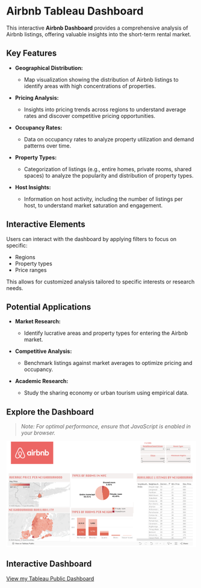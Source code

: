 # Airbnb Tableau Dashboard 

This interactive **Airbnb Dashboard** provides a comprehensive analysis of Airbnb listings, offering valuable insights into the short-term rental market.

## Key Features
- **Geographical Distribution:** 
  - Map visualization showing the distribution of Airbnb listings to identify areas with high concentrations of properties.
  
- **Pricing Analysis:** 
  - Insights into pricing trends across regions to understand average rates and discover competitive pricing opportunities.

- **Occupancy Rates:** 
  - Data on occupancy rates to analyze property utilization and demand patterns over time.

- **Property Types:** 
  - Categorization of listings (e.g., entire homes, private rooms, shared spaces) to analyze the popularity and distribution of property types.

- **Host Insights:** 
  - Information on host activity, including the number of listings per host, to understand market saturation and engagement.

## Interactive Elements
Users can interact with the dashboard by applying filters to focus on specific:
- Regions
- Property types
- Price ranges

This allows for customized analysis tailored to specific interests or research needs.

## Potential Applications
- **Market Research:** 
  - Identify lucrative areas and property types for entering the Airbnb market.
  
- **Competitive Analysis:** 
  - Benchmark listings against market averages to optimize pricing and occupancy.

- **Academic Research:** 
  - Study the sharing economy or urban tourism using empirical data.

## Explore the Dashboard

> *Note: For optimal performance, ensure that JavaScript is enabled in your browser.*

![Dashboard Preview](https://github.com/Raghav170699/Airbnb_Dashboard_Tableau/blob/main/Airbnb_Dash_Tableau.png)

## Interactive Dashboard
[View my Tableau Public Dashboard](https://public.tableau.com/app/profile/raghav5168/viz/AirbnbDashboard_16653180173910/Dashboard1)
